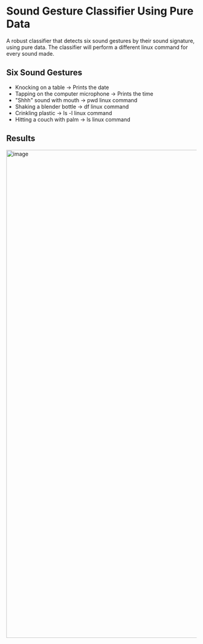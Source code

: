 # Sound Gesture Classifier Using Pure Data

A robust classifier that detects six sound gestures by their sound signature, using pure data. The classifier will perform a different linux command for every sound made. 

## Six Sound Gestures
- Knocking on a table -> Prints the date
- Tapping on the computer microphone -> Prints the time
- "Shhh" sound with mouth -> pwd linux command
- Shaking a blender bottle -> df linux command
- Crinkling plastic -> ls -l linux command
- Hitting a couch with palm -> ls linux command

## Results
<img width="1290" alt="image" src="https://github.com/user-attachments/assets/150bf582-b0f7-4068-92dc-bc5dc8353e36">

